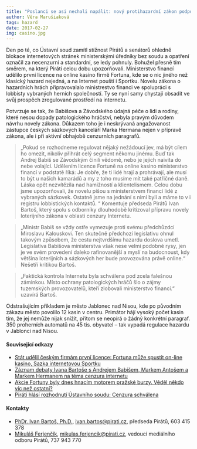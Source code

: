 ```yaml
---
title: "Poslanci se asi nechali napálit: nový protihazardní zákon podpoří byznys největších tuzemských hráčů. Ministerstvo financi uděluje první licence na provozování online sázek"
author: Věra Marušiaková
tags: hazard
date: 2017-02-27
img: casino.jpg
---
```


Den po té, co Ústavní soud zamítl stížnost Pirátů a senátorů ohledně blokace internetových stránek ministerskými úředníky bez soudu a opatření označil za necenzurní a standardní, se ledy pohnuly. Bohužel přesně tím směrem, na který Piráti celou dobu upozorňovali. Ministerstvo financí udělilo první licence na online kasíno firmě Fortuna, kde se o nic jiného než klasický hazard nejedná, a na Internet pouští i Sportku. Novelu zákona o hazardních hrách připravovalalo ministrestvo financi ve spolupráci s lobbisty vybraných herních společností. Ty se nyní samy chystají obsadit ve svůj prospěch zregulované prostředí na internetu.

Potvrzuje se tak, že Babišova a Závodského údajná péče o lidi a rodiny, které nesou dopady patologického hráčství, nebyla pravým důvodem návrhu novely zákona. Důkazem toho je i neskrývaná angažovanost zástupce českých sázkových kanceláří Marka Hermana nejen v přípravě zákona, ale i při aktivní obhajobě cenzurních paragrafů.

> „Pokud se rozhodneme regulovat nějaký nežádoucí jev, má být cílem ho omezit, nikoliv přihrát celý segment někomu jinému. Buď tak Andrej Babiš se Závodským činili vědomě, nebo je jejich naivita do nebe volající. Udělením licence Fortuně na online kasino ministerstvo financí v podstatě říká: Je dobře, že ti lidé hrají a prohrávají, ale musí to být u našich kamarádů a my z toho musíme mít také patřičné daně. Láska opět nezvítězila nad hamižností a klientelismem. Celou dobu jsme upozorňovali, že novelu píšou s ministerstvem financí lidé z vybraných sázkovek. Ostatně jsme na jednání s nimi byli a máme to v i registru lobbistických kontaktů. “ Komentuje předseda Pirátů Ivan Bartoš, který spolu s odborníky dlouhodobě kritizoval přípravu novely loterijního zákona v oblasti cenzury Internetu.

> „Ministr Babiš se vždy ostře vymezuje proti svému předchůzdci Miroslavu Kalouskovi. Ten skutečně předchozí legislativu ohnul takovým způsobem, že cestu nejtvrdšímu hazardu doslova umetl. Legislativa Babišova ministerstva však nese velmi podobné rysy, jen je ve svém provedení daleko rafinovanější a myslí na budocnoust, kdy většina loterijních a sázkových her bude provozována právě online.“ Nešetří kritikou Bartoš.

> „Faktická kontrola Internetu byla schválena pod zcela falešnou záminkou. Místo ochrany patologických hráčů šlo o zájmy tuzemských provozovatelů, kteří zlobovali ministerstvo financí.“ uzavírá Bartoš.

Odstrašujícím příkladem je město Jablonec nad Nisou, kde po původním zákazu město povolilo 12 kasin v centru. Primátor hájí vysoký počet kasin tím, že jej nemůže nijak snížit, přitom se neopírá o žádný konkrétní paragraf. 350 proherních automatů na 45 tis. obyvatel – tak vypadá regulace hazardu v Jablonci nad Nisou.

#### Související odkazy 

* [Stát udělil českým firmám první licence: Fortuna může spustit on-line kasino, Sazka internetovou Sportku](http://m.ihned.cz/byznys/c1-65637210-stat-udelil-prvni-licenci-k-legalnimu-kasinu-na-internetu-fortuna-spusti-ruletu-behem-par-dnu)
* [Záznam debaty Ivana Bartoše s Andrejem Babišem, Markem Antošem a Markem Hermanem na téma cenzura internetu](http://www.pokerarena.cz/rubriky/zaklady-pokeru/legislativa/video-regulace-hazardu-a-svoboda-internetu_10612.html)
* [Akcie Fortuny byly dnes hnacím motorem pražské burzy. Věděl někdo víc než ostatní?](https://www.web4trader.cz/akcie-fortuna-byly-dnes-hnacim-motorem-prazske-burzy-vedel-nekdo-vic-nez-ostatni/)
* [Piráti hlásí rozhodnutí Ústavního soudu: Cenzura schválena](https://www.pirati.cz/tiskove-zpravy/pirati_hlasi_vysledky_rozhodnuti_ustavniho_soudu_ve_veci_cenzury_internetu._boj_proti_plosnemu_smirovani_obcanu_vojenskou_rozvedkou_pokracuje)

#### Kontakty

* [PhDr. Ivan Bartoš, Ph.D.](https://www.pirati.cz/lide/ivan_bartos), [ivan.bartos@pirati.cz](ivan.bartos@pirati.cz), předseda Pirátů, 603 415 378
* [Mikuláš Ferjenčík](https://www.pirati.cz/lide/mikulas_ferjencik), [mikulas.ferjencik@pirati.cz](mikulas.ferjencik@pirati.cz), vedoucí mediálního odboru Pirátů, 737 943 770
